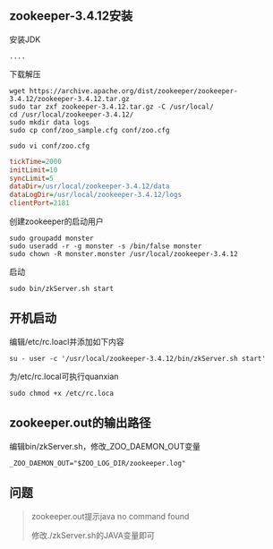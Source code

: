 ## zookeeper-3.4.12安装

安装JDK

```
....
```

下载解压

```
wget https://archive.apache.org/dist/zookeeper/zookeeper-3.4.12/zookeeper-3.4.12.tar.gz
sudo tar zxf zookeeper-3.4.12.tar.gz -C /usr/local/
cd /usr/local/zookeeper-3.4.12/
sudo mkdir data logs
sudo cp conf/zoo_sample.cfg conf/zoo.cfg
```

```
sudo vi conf/zoo.cfg
```

```ini
tickTime=2000
initLimit=10
syncLimit=5
dataDir=/usr/local/zookeeper-3.4.12/data
dataLogDir=/usr/local/zookeeper-3.4.12/logs
clientPort=2181
```

创建zookeeper的启动用户

```
sudo groupadd monster
sudo useradd -r -g monster -s /bin/false monster
sudo chown -R monster.monster /usr/local/zookeeper-3.4.12
```

启动

```
sudo bin/zkServer.sh start
```



## 开机启动

编辑/etc/rc.loacl并添加如下内容

```
su - user -c '/usr/local/zookeeper-3.4.12/bin/zkServer.sh start'
```

为/etc/rc.local可执行quanxian

```
sudo chmod +x /etc/rc.loca
```



## zookeeper.out的输出路径

编辑bin/zkServer.sh，修改_ZOO_DAEMON_OUT变量

```
_ZOO_DAEMON_OUT="$ZOO_LOG_DIR/zookeeper.log"
```



## 问题

> zookeeper.out提示java no command found
>
> 修改./zkServer.sh的JAVA变量即可

